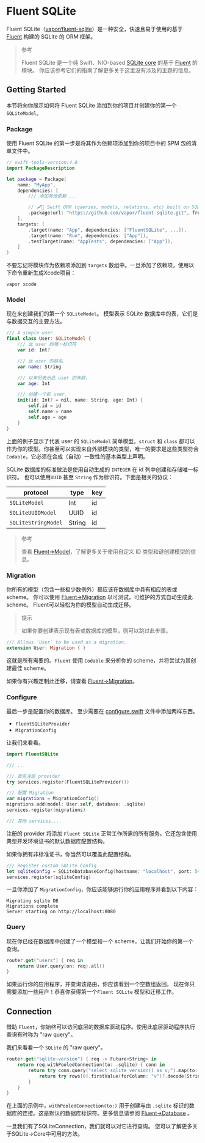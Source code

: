 # Fluent SQLite

Fluent SQLite（[vapor/fluent-sqlite](https://github.com/vapor/fluent-sqlite)）是一种安全，快速且易于使用的基于 [Fluent](https://docs.vapor.codes/3.0/fluent/getting-started/) 构建的 SQLite 的 ORM 框架。

> 参考
> 
> Fluent SQLite 是一个纯 Swift、NIO-based [SQLite core](https://docs.vapor.codes/3.0/sqlite/core/) 的基于 [Fluent](https://docs.vapor.codes/3.0/fluent/getting-started/) 的模块。 你应该参考它们的指南了解更多关于这里没有涉及的主题的信息。

## Getting Started

本节将向你展示如何将 Fluent SQLite 添加到你的项目并创建你的第一个 `SQLiteModel`。

### Package

使用 Fluent SQLite 的第一步是将其作为依赖项添加到你的项目中的 SPM 包的清单文件中。

```swift
// swift-tools-version:4.0
import PackageDescription

let package = Package(
    name: "MyApp",
    dependencies: [
        /// 添加其他依赖 ...

        // 🖋🐬 Swift ORM (queries, models, relations, etc) built on SQLite.
        .package(url: "https://github.com/vapor/fluent-sqlite.git", from: "3.0.0-rc"),
    ],
    targets: [
        .target(name: "App", dependencies: ["FluentSQLite", ...]),
        .target(name: "Run", dependencies: ["App"]),
        .testTarget(name: "AppTests", dependencies: ["App"]),
    ]
)
```

不要忘记将模块作为依赖项添加到 `targets` 数组中。一旦添加了依赖项，使用以下命令重新生成Xcode项目：

```
vapor xcode
```

### Model

现在来创建我们的第一个 `SQLiteModel`。 模型表示 SQLite 数据库中的表，它们是与数据交互的主要方法。

```swift
/// A simple user.
final class User: SQLiteModel {
    /// 此 user 的唯一标识符
    var id: Int?

    /// 此 user 的姓名.
    var name: String

    /// 以年份表示此 user 的年龄.
    var age: Int

    /// 创建一个新 user.
    init(id: Int? = nil, name: String, age: Int) {
        self.id = id
        self.name = name
        self.age = age
    }
}
```

上面的例子显示了代表 user 的 `SQLiteModel` 简单模型。`struct` 和 `class` 都可以作为你的模型。你甚至可以实现来自外部模块的类型，唯一的要求是这些类型符合 `Codable`，它必须在合成（自动）一致性的基本类型上声明。

SQLite 数据库的标准做法是使用自动生成的 `INTEGER` 在 id 列中创建和存储唯一标识符。 也可以使用`UUID` 甚至 `String` 作为标识符。下面是相关的协议：

|protocol|type|key|
|--------|----|---|
|`SQLiteModel`|Int|id|
|`SQLiteUUIDModel`|UUID|id|
|`SQLiteStringModel`|String|id|

> 参考
> 
> 查看 [Fluent→Model](https://docs.vapor.codes/3.0/fluent/models/)，了解更多关于使用自定义 ID 类型和键创建模型的信息。


### Migration

你所有的模型（包含一些极少数例外）都应该在数据库中具有相应的表或 scheme。 你可以使用 [Fluent→Migration](https://docs.vapor.codes/3.0/fluent/migrations/) 以可测试，可维护的方式自动生成此 scheme。 Fluent可以轻松为你的模型自动生成迁移。

> 提示
> 
> 如果你要创建表示现有表或数据库的模型，则可以跳过此步骤。

```swift
/// Allows `User` to be used as a migration.
extension User: Migration { }
```

这就是所有需要的。`Fluent` 使用 `Codable` 来分析你的 scheme，并将尝试为其创建最佳 scheme。

如果你有兴趣定制此迁移，请查看 [Fluent→Migration](https://docs.vapor.codes/3.0/fluent/migrations/)。

### Configure

最后一步是配置你的数据库。 至少需要在 [configure.swift](https://docs.vapor.codes/3.0/getting-started/structure/#configureswift) 文件中添加两样东西。

* `FluentSQLiteProvider`
* `MigrationConfig`

让我们来看看。

```swift
import FluentSQLite

/// ...

/// 首先注册 provider
try services.register(FluentSQLiteProvider())

/// 配置 Migration
var migrations = MigrationConfig()
migrations.add(model: User.self, database: .sqlite)
services.register(migrations)

/// 其他 services....
```

注册的 provider 将添加 `Fluent SQLite` 正常工作所需的所有服务。它还包含使用典型开发环境证书的默认数据库配置结构。

如果你拥有非标准证书，你当然可以覆盖此配置结构。

```swift
/// Register custom SQLite Config
let sqliteConfig = SQLiteDatabaseConfig(hostname: "localhost", port: 5432, username: "vapor")
services.register(sqliteConfig)
```

一旦你添加了 `MigrationConfig`，你应该能够运行你的应用程序并看到以下内容： 

```shell
Migrating sqlite DB
Migrations complete
Server starting on http://localhost:8080
```

### Query

现在你已经在数据库中创建了一个模型和一个 scheme，让我们开始你的第一个查询。

```swift
router.get("users") { req in
    return User.query(on: req).all()
}
```

如果运行你的应用程序，并查询该路由，你应该看到一个空数组返回。 现在你只需要添加一些用户！恭喜你获得第一个`Fluent SQLite` 模型和迁移工作。

## Connection

借助 `Fluent`，你始终可以访问底层的数据库驱动程序。使用此底层驱动程序执行查询有时称为 "raw query"。

我们来看看一个 `SQLite` 的 "raw query"。

```swift
router.get("sqlite-version") { req -> Future<String> in
    return req.withPooledConnection(to: .sqlite) { conn in
        return try conn.query("select sqlite_version() as v;").map(to: String.self) { rows in
            return try rows[0].firstValue(forColumn: "v")?.decode(String.self) ?? "n/a"
        }
    }
}
```

在上面的示例中，`withPooledConnection(to:)` 用于创建与由 `.sqlite` 标识的数据库的连接。这是默认的数据库标识符。更多信息请参阅 [Fluent→Database](https://docs.vapor.codes/3.0/fluent/database/#identifier) 。

一旦我们有了SQLiteConnection，我们就可以对它进行查询。 您可以了解更多关于SQLite→Core中可用的方法。


